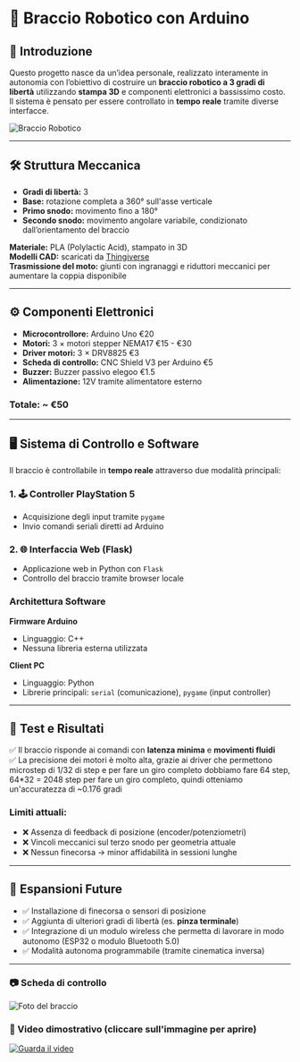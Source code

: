 # 🤖 Braccio Robotico con Arduino

## 🔧 Introduzione

Questo progetto nasce da un’idea personale, realizzato interamente in autonomia con l’obiettivo di costruire un **braccio robotico a 3 gradi di libertà** utilizzando **stampa 3D** e componenti elettronici a bassissimo costo. Il sistema è pensato per essere controllato in **tempo reale** tramite diverse interfacce.

![Braccio Robotico](media/center.jpeg)

---

## 🛠️ Struttura Meccanica

- **Gradi di libertà:** 3
- **Base:** rotazione completa a 360° sull'asse verticale  
- **Primo snodo:** movimento fino a 180°  
- **Secondo snodo:** movimento angolare variabile, condizionato dall’orientamento del braccio

**Materiale:** PLA (Polylactic Acid), stampato in 3D  
**Modelli CAD:** scaricati da [Thingiverse](https://www.thingiverse.com/)  
**Trasmissione del moto:** giunti con ingranaggi e riduttori meccanici per aumentare la coppia disponibile

---

## ⚙️ Componenti Elettronici

- **Microcontrollore:** Arduino Uno €20
- **Motori:** 3 × motori stepper NEMA17 €15 - €30
- **Driver motori:** 3 × DRV8825 €3
- **Scheda di controllo:** CNC Shield V3 per Arduino €5
- **Buzzer:** Buzzer passivo elegoo €1.5
- **Alimentazione:** 12V tramite alimentatore esterno

### Totale: ~ €50

---

## 🖥️ Sistema di Controllo e Software

Il braccio è controllabile in **tempo reale** attraverso due modalità principali:

### 1. 🕹️ Controller PlayStation 5

- Acquisizione degli input tramite `pygame`
- Invio comandi seriali diretti ad Arduino

### 2. 🌐 Interfaccia Web (Flask)

- Applicazione web in Python con `Flask`
- Controllo del braccio tramite browser locale

### Architettura Software

**Firmware Arduino**
- Linguaggio: C++
- Nessuna libreria esterna utilizzata

**Client PC**
- Linguaggio: Python
- Librerie principali: `serial` (comunicazione), `pygame` (input controller)

---

## 🧪 Test e Risultati

✅ Il braccio risponde ai comandi con **latenza minima** e **movimenti fluidi**  
✅ La precisione dei motori è molto alta, grazie ai driver che permettono microstep di 1/32 di step e per fare un giro completo dobbiamo fare 64 step, 64*32 = 2048 step per fare un giro completo, quindi otteniamo un'accuratezza di ~0.176 gradi

### Limiti attuali:

- ❌ Assenza di feedback di posizione (encoder/potenziometri)
- ❌ Vincoli meccanici sul terzo snodo per geometria attuale
- ❌ Nessun finecorsa → minor affidabilità in sessioni lunghe

---

## 🚀 Espansioni Future

- ✅ Installazione di finecorsa o sensori di posizione  
- ✅ Aggiunta di ulteriori gradi di libertà (es. **pinza terminale**)  
- ✅ Integrazione di un modulo wireless che permetta di lavorare in modo autonomo (ESP32 o modulo Bluetooth 5.0)  
- ✅ Modalità autonoma programmabile (tramite cinematica inversa)
---

### 📷 Scheda di controllo
![Foto del braccio](media/side.jpeg)

### 🎥 Video dimostrativo (cliccare sull'immagine per aprire)
[![Guarda il video](media/open.jpeg)](https://github.com/L0r3nz0000/Robot-arm/raw/refs/heads/main/media/video.mp4)


